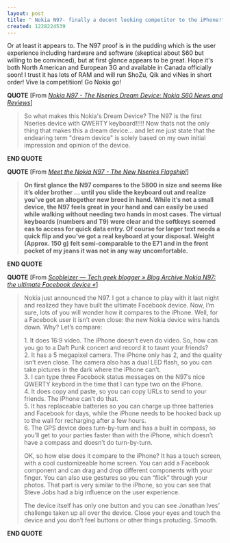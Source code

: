 ```yaml
---
layout: post
title: " Nokia N97- finally a decent looking competitor to the iPhone!"
created: 1228224539
---
```

<p>Or at least it appears to. The N97 proof is in the pudding which is the user experience including hardware and software (skeptical about S60 but willing to be convinced), but at first glance appears to be great. Hope it's both North American and European 3G and available in Canada officially soon! I trust it has lots of RAM and will run ShoZu, Qik and viNes in short order! Vive la competitiion! Go Nokia go!</p> <p><strong>QUOTE</strong> [From <a href="http://www.darlamack.com/darlamack/2008/12/nokia-n97---the.html"><cite>Nokia N97 - The Nseries Dream Device: Nokia S60 News and Reviews</cite></a>]</p> <blockquote><p>So what makes this Nokia's Dream Device? The N97 is the first Nseries device with QWERTY keyboard!!!!! Now thats not the only thing that makes this a dream device... and let me just state that the endearing term "dream device" is solely based on my own initial impression and opinion of the device.</p></blockquote> <p><strong>END QUOTE</strong></p> <p><strong><span style="font-weight: normal"><strong>QUOTE</strong> [From <a href="http://www.atmasphere.net/wp/archives/2008/12/02/meet-the-nokia-n97-the-new-nseries-flagship"><cite>Meet the Nokia N97 - The New Nseries Flagship!</cite></a>]</span></strong></p> <blockquote><p><strong>On first glance the N97 compares to the 5800 in size and seems like it&rsquo;s older brother &hellip; until you slide the keyboard out and realize you&rsquo;ve got an altogether new breed in hand. While it&rsquo;s not a small device, the N97 feels great in your hand and can easily be used while walking without needing two hands in most cases. The virtual keyboards (numbers and T9) were clear and the softkeys seemed eas to access for quick data entry. Of course for larger text needs a quick flip and you&rsquo;ve got a real keyboard at your disposal. Weight (Approx. 150 g) felt semi-comparable to the E71 and in the front pocket of my jeans it was not in any way uncomfortable.</strong></p></blockquote> <p><strong><strong>END QUOTE</strong></strong></p> <p><strong>QUOTE</strong> [From <a href="http://scobleizer.com/2008/12/02/nokia-n97-the-ultimate-facebook-device/"><cite>Scobleizer &mdash; Tech geek blogger &raquo; Blog Archive Nokia N97: the ultimate Facebook device &laquo;</cite></a>]</p> <blockquote><p>Nokia just announced the N97. I got a chance to play with it last night and realized they have built the ultimate Facebook device. Now, I&rsquo;m sure, lots of you will wonder how it compares to the iPhone. Well, for a Facebook user it isn&rsquo;t even close: the new Nokia device wins hands down. Why? Let&rsquo;s compare:</p> <p>1. It does 16:9 video. The iPhone doesn&rsquo;t even do video. So, how can you go to a Daft Punk concert and record it to taunt your friends?<br /> 2. It has a 5 megapixel camera. The iPhone only has 2, and the quality isn&rsquo;t even close. The camera also has a dual LED flash, so you can take pictures in the dark where the iPhone can&rsquo;t.<br /> 3. I can type three Facebook status messages on the N97&rsquo;s nice QWERTY keybord in the time that I can type two on the iPhone.<br /> 4. It does copy and paste, so you can copy URLs to send to your friends. The iPhone can&rsquo;t do that.<br /> 5. It has replaceable batteries so you can charge up three batteries and Facebook for days, while the iPhone needs to be hooked back up to the wall for recharging after a few hours.<br /> 6. The GPS device does turn-by-turn and has a built in compass, so you&rsquo;ll get to your parties faster than with the iPhone, which doesn&rsquo;t have a compass and doesn&rsquo;t do turn-by-turn.</p> <p>OK, so how else does it compare to the iPhone? It has a touch screen, with a cool customizeable home screen. You can add a Facebook component and can drag and drop different components with your finger. You can also use gestures so you can &ldquo;flick&rdquo; through your photos. That part is very similar to the iPhone, so you can see that Steve Jobs had a big influence on the user experience.</p> <p>The device itself has only one button and you can see Jonathan Ives&rsquo; challenge taken up all over the device. Close your eyes and touch the device and you don&rsquo;t feel buttons or other things protuding. Smooth.</p></blockquote> <p><strong>END QUOTE</strong></p> <p><strong><br /> </strong></p> <!--extended-->
